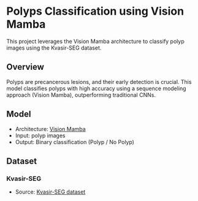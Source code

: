 # Polyps Classification using Vision Mamba

This project leverages the Vision Mamba architecture to classify polyp images using the Kvasir-SEG dataset.

##  Overview

Polyps are precancerous lesions, and their early detection is crucial. This model classifies polyps with high accuracy using a sequence modeling approach (Vision Mamba), outperforming traditional CNNs.

## Model

- Architecture: [Vision Mamba](https://arxiv.org/abs/2402.19476)
- Input: polyp images
- Output: Binary classification (Polyp / No Polyp)

##  Dataset

### Kvasir-SEG

- Source: [Kvasir-SEG dataset](https://datasets.simula.no/kvasir-seg/)
